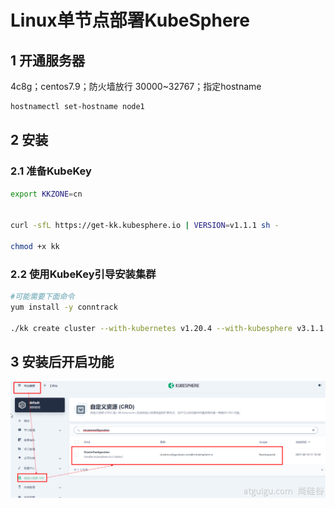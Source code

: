 # Linux单节点部署KubeSphere

## 1 开通服务器

4c8g；centos7.9；防火墙放行  30000~32767；指定hostname

```bash
hostnamectl set-hostname node1
```

## 2 安装

### 2.1 准备KubeKey

```bash
export KKZONE=cn


curl -sfL https://get-kk.kubesphere.io | VERSION=v1.1.1 sh -

chmod +x kk
```

### 2.2 使用KubeKey引导安装集群

```bash
#可能需要下面命令
yum install -y conntrack

./kk create cluster --with-kubernetes v1.20.4 --with-kubesphere v3.1.1
```

## 3 安装后开启功能

![img](assets/1631525467822-eb4ae77a-b77b-4c4b-81b6-b0275d18f33d.png)